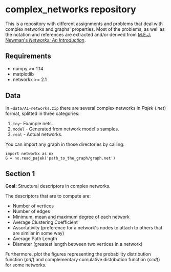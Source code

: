 # complex_networks repository

This is a repository with different assignments and problems that deal with complex networks and graphs' properties. Most of the problems, as well as the notation and references are extracted and/or derived from [M.E.J. Newman's *Networks: An Introduction*](https://global.oup.com/academic/product/networks-9780199206650?cc=jp&lang=en&).

## Requirements
- numpy >= 1.14
- matplotlib
- networkx >= 2.1

## Data

In `~data/A1-networks.zip` there are several complex networks in *Pajek* (*.net*) format, splitted in three categories:
1. `toy`- Example nets.
2. `model` - Generated from network model's samples.
3. `real` - Actual networks.

You can import any graph in those directories by calling:
```
import networkx as nx
G = nx.read_pajek('path_to_the_graph/graph.net')
```

## Section 1

**Goal:** Structural descriptors in complex networks.

The descriptors that are to compute are:
- Number of vertices
- Number of edges
- Minimum, mean and maximum degree of each network
- Average Clustering Coefficient
- Assortativity (preference for a network's nodes to attach to others that are similar in some way)
- Average Path Length
- Diameter (greatest length between two vertices in a network)

Furthermore, plot the figures representing the probability distribution function (*pdf*) and complementary cumulative distribution function (*ccdf*) for some networks.

